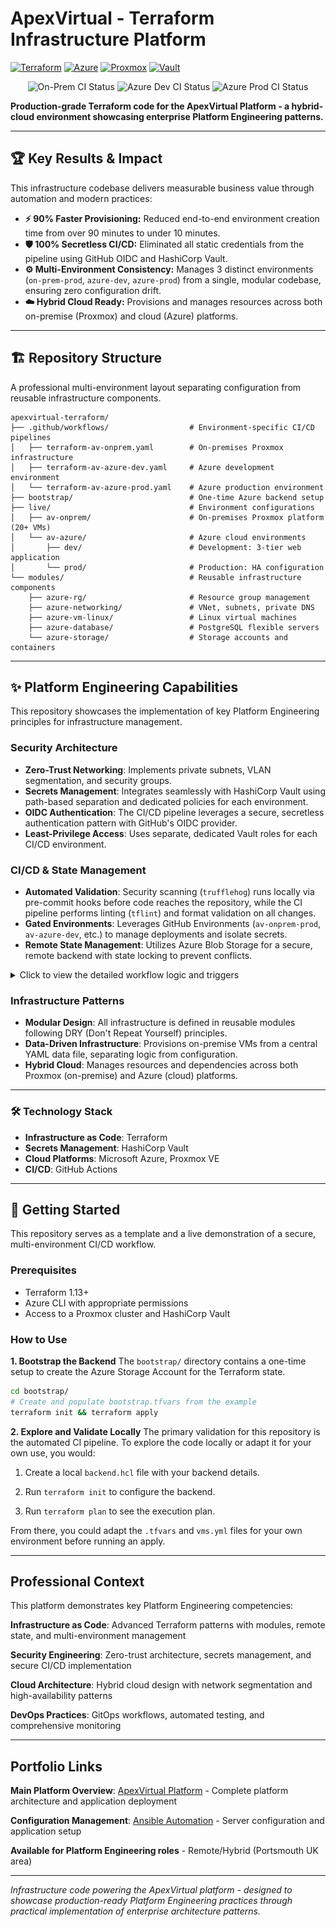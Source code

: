 # ApexVirtual - Terraform Infrastructure Platform

[![Terraform](https://img.shields.io/badge/Terraform-1.5+-7c3aed?logo=terraform&logoColor=white)](https://terraform.io)
[![Azure](https://img.shields.io/badge/Azure-Cloud-0078d4?logo=microsoftazure&logoColor=white)](https://azure.microsoft.com)
[![Proxmox](https://img.shields.io/badge/Proxmox-VE-e57000?logo=proxmox&logoColor=white)](https://proxmox.com)
[![Vault](https://img.shields.io/badge/HashiCorp-Vault-000000?logo=vault&logoColor=white)](https://vaultproject.io)

<div align="center">
  <img src="https://github.com/fashomelab/apexvirtual-terraform/actions/workflows/terraform-apexvirtual.yaml/badge.svg" alt="On-Prem CI Status">
  <img src="https://github.com/fashomelab/apexvirtual-terraform/actions/workflows/terraform-av-azure-dev.yaml/badge.svg" alt="Azure Dev CI Status">
  <img src="https://github.com/fashomelab/apexvirtual-terraform/actions/workflows/terraform-av-azure-prod.yaml/badge.svg" alt="Azure Prod CI Status">
</div>

**Production-grade Terraform code for the ApexVirtual Platform - a hybrid-cloud environment showcasing enterprise Platform Engineering patterns.**

---

## 🏆 Key Results & Impact

This infrastructure codebase delivers measurable business value through automation and modern practices:

* **⚡️ 90% Faster Provisioning:** Reduced end-to-end environment creation time from over 90 minutes to under 10 minutes.
* **🛡️ 100% Secretless CI/CD:** Eliminated all static credentials from the pipeline using GitHub OIDC and HashiCorp Vault.
* **⚙️ Multi-Environment Consistency:** Manages 3 distinct environments (`on-prem-prod`, `azure-dev`, `azure-prod`) from a single, modular codebase, ensuring zero configuration drift.
* **☁️ Hybrid Cloud Ready:** Provisions and manages resources across both on-premise (Proxmox) and cloud (Azure) platforms.

---

## 🏗️ Repository Structure

A professional multi-environment layout separating configuration from reusable infrastructure components.

```
apexvirtual-terraform/
├── .github/workflows/                  # Environment-specific CI/CD pipelines
│   ├── terraform-av-onprem.yaml        # On-premises Proxmox infrastructure
│   ├── terraform-av-azure-dev.yaml     # Azure development environment  
│   └── terraform-av-azure-prod.yaml    # Azure production environment
├── bootstrap/                          # One-time Azure backend setup
├── live/                               # Environment configurations
│   ├── av-onprem/                      # On-premises Proxmox platform (20+ VMs)
│   └── av-azure/                       # Azure cloud environments
│       ├── dev/                        # Development: 3-tier web application
│       └── prod/                       # Production: HA configuration
└── modules/                            # Reusable infrastructure components
    ├── azure-rg/                       # Resource group management
    ├── azure-networking/               # VNet, subnets, private DNS
    ├── azure-vm-linux/                 # Linux virtual machines
    ├── azure-database/                 # PostgreSQL flexible servers
    └── azure-storage/                  # Storage accounts and containers
```

---

## ✨ Platform Engineering Capabilities

This repository showcases the implementation of key Platform Engineering principles for infrastructure management.

### Security Architecture
* **Zero-Trust Networking**: Implements private subnets, VLAN segmentation, and security groups.
* **Secrets Management**: Integrates seamlessly with HashiCorp Vault using path-based separation and dedicated policies for each environment.
* **OIDC Authentication**: The CI/CD pipeline leverages a secure, secretless authentication pattern with GitHub's OIDC provider.
* **Least-Privilege Access**: Uses separate, dedicated Vault roles for each CI/CD environment.

### CI/CD & State Management
* **Automated Validation**: Security scanning (`trufflehog`) runs locally via pre-commit hooks before code reaches the repository, while the CI pipeline performs linting (`tflint`) and format validation on all changes.
* **Gated Environments**: Leverages GitHub Environments (`av-onprem-prod`, `av-azure-dev`, etc.) to manage deployments and isolate secrets.
* **Remote State Management**: Utilizes Azure Blob Storage for a secure, remote backend with state locking to prevent conflicts.

<details>
  <summary>Click to view the detailed workflow logic and triggers</summary>

![High-Level Architecture Workflow](images/cicd-pipeline-flowchart.png)

  ### Deployment Flow
  
  **Developer Push → GitHub Event → Workflow Selection → Authentication → Validation → Planning**
  
  Code commit → Branch trigger → Environment-specific → Vault OIDC → TFLint → Terraform Plan
  
  *The pre-commit hook runs a TruffleHog scan locally before the push is ever made.*

  ### Workflow Triggers
  - **av-azure-dev:** Triggers on push to `develop` and pull requests targeting `develop`.
  - **av-azure-prod:** Triggers only on push to `main` for production safety.
  - **av-onprem:** Triggers on push to `develop` and `main`, and on pull requests targeting `develop`.

</details>

### Infrastructure Patterns
* **Modular Design**: All infrastructure is defined in reusable modules following DRY (Don't Repeat Yourself) principles.
* **Data-Driven Infrastructure**: Provisions on-premise VMs from a central YAML data file, separating logic from configuration.
* **Hybrid Cloud**: Manages resources and dependencies across both Proxmox (on-premise) and Azure (cloud) platforms.

---

### 🛠️ Technology Stack

* **Infrastructure as Code**: Terraform
* **Secrets Management**: HashiCorp Vault
* **Cloud Platforms**: Microsoft Azure, Proxmox VE
* **CI/CD**: GitHub Actions

---

## 🚀 Getting Started

This repository serves as a template and a live demonstration of a secure, multi-environment CI/CD workflow.

### Prerequisites
- Terraform 1.13+
- Azure CLI with appropriate permissions
- Access to a Proxmox cluster and HashiCorp Vault

### How to Use

**1. Bootstrap the Backend**
The `bootstrap/` directory contains a one-time setup to create the Azure Storage Account for the Terraform state.
```bash
cd bootstrap/
# Create and populate bootstrap.tfvars from the example
terraform init && terraform apply
```

**2. Explore and Validate Locally**
The primary validation for this repository is the automated CI pipeline. To explore the code locally or adapt it for your own use, you would:

1. Create a local `backend.hcl` file with your backend details.

2. Run `terraform init` to configure the backend.

3. Run `terraform plan` to see the execution plan.

From there, you could adapt the `.tfvars` and `vms.yml` files for your own environment before running an apply.

---

## Professional Context

This platform demonstrates key Platform Engineering competencies:

**Infrastructure as Code**: Advanced Terraform patterns with modules, remote state, and multi-environment management

**Security Engineering**: Zero-trust architecture, secrets management, and secure CI/CD implementation

**Cloud Architecture**: Hybrid cloud design with network segmentation and high-availability patterns

**DevOps Practices**: GitOps workflows, automated testing, and comprehensive monitoring

---

## Portfolio Links

**Main Platform Overview**: [ApexVirtual Platform](https://github.com/fashomelab/corneb) - Complete platform architecture and application deployment

**Configuration Management**: [Ansible Automation](https://github.com/fashomelab/homelab-ansible) - Server configuration and application setup

**Available for Platform Engineering roles** - Remote/Hybrid (Portsmouth UK area)

---

*Infrastructure code powering the ApexVirtual platform - designed to showcase production-ready Platform Engineering practices through practical implementation of enterprise architecture patterns.*